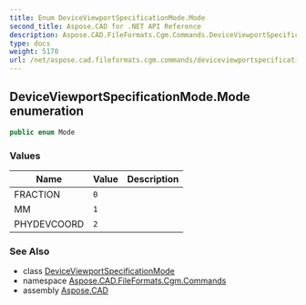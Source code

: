 ```yaml
---
title: Enum DeviceViewportSpecificationMode.Mode
second_title: Aspose.CAD for .NET API Reference
description: Aspose.CAD.FileFormats.Cgm.Commands.DeviceViewportSpecificationModeMode enum. 
type: docs
weight: 5170
url: /net/aspose.cad.fileformats.cgm.commands/deviceviewportspecificationmode.mode/
---
```

## DeviceViewportSpecificationMode.Mode enumeration

```csharp
public enum Mode
```

### Values

| Name | Value | Description |
| --- | --- | --- |
| FRACTION | `0` |  |
| MM | `1` |  |
| PHYDEVCOORD | `2` |  |

### See Also

* class [DeviceViewportSpecificationMode](../deviceviewportspecificationmode/)
* namespace [Aspose.CAD.FileFormats.Cgm.Commands](../../aspose.cad.fileformats.cgm.commands/)
* assembly [Aspose.CAD](../../)



